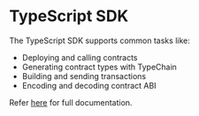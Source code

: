 # TypeScript SDK

The TypeScript SDK supports common tasks like:

- Deploying and calling contracts
- Generating contract types with TypeChain
- Building and sending transactions
- Encoding and decoding contract ABI

Refer [here](https://fuellabs.github.io/fuels-ts) for full documentation.
